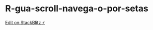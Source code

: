 # R-gua-scroll-navega-o-por-setas

[Edit on StackBlitz ⚡️](https://stackblitz.com/edit/stackblitz-starters-r5zqjy)